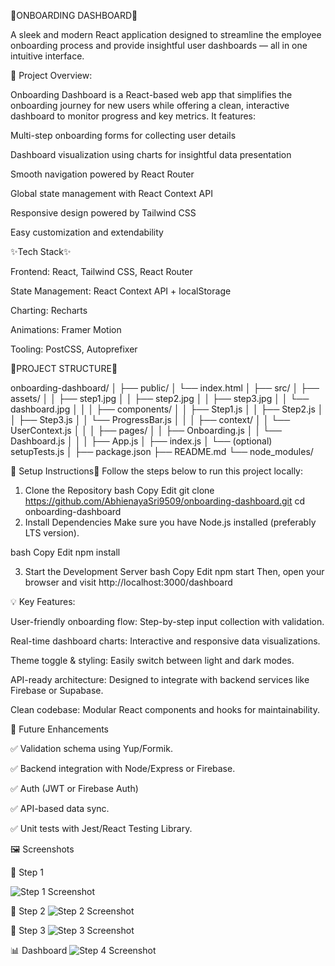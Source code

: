 🎉ONBOARDING DASHBOARD🎉
                        
A sleek and modern React application designed to streamline the employee onboarding process and provide insightful user dashboards — all in one intuitive interface.

🚀 Project Overview:

Onboarding Dashboard is a React-based web app that simplifies the onboarding journey for new users while offering a clean, interactive dashboard to monitor progress and key metrics. It features:

Multi-step onboarding forms for collecting user details

Dashboard visualization using charts for insightful data presentation

Smooth navigation powered by React Router

Global state management with React Context API

Responsive design powered by Tailwind CSS 

Easy customization and extendability

✨Tech Stack✨

Frontend: React, Tailwind CSS, React Router

State Management: React Context API + localStorage

Charting: Recharts

Animations: Framer Motion 

Tooling: PostCSS, Autoprefixer


💫PROJECT STRUCTURE💫

onboarding-dashboard/
│
├── public/
│   └── index.html
│
├── src/
│   ├── assets/
│   │   ├── step1.jpg
│   │   ├── step2.jpg
│   │   ├── step3.jpg
│   │   └── dashboard.jpg
│   │
│   ├── components/
│   │   ├── Step1.js
│   │   ├── Step2.js
│   │   ├── Step3.js
│   │   └── ProgressBar.js
│   │
│   ├── context/
│   │   └── UserContext.js
│   │
│   ├── pages/
│   │   ├── Onboarding.js
│   │   └── Dashboard.js
│   │
│   ├── App.js
│   ├── index.js
│   └── (optional) setupTests.js
│
├── package.json
├── README.md
└── node_modules/


🚀 Setup Instructions🚀
Follow the steps below to run this project locally:

1. Clone the Repository
bash
Copy
Edit
git clone https://github.com/AbhienayaSri9509/onboarding-dashboard.git
cd onboarding-dashboard
2. Install Dependencies
Make sure you have Node.js installed (preferably LTS version).

bash
Copy
Edit
npm install

3. Start the Development Server
bash
Copy
Edit
npm start
Then, open your browser and visit http://localhost:3000/dashboard 

💡 Key Features:

User-friendly onboarding flow: Step-by-step input collection with validation.

Real-time dashboard charts: Interactive and responsive data visualizations.

Theme toggle & styling: Easily switch between light and dark modes.

API-ready architecture: Designed to integrate with backend services like Firebase or Supabase.

Clean codebase: Modular React components and hooks for maintainability.

🧪 Future Enhancements

✅ Validation schema using Yup/Formik.

✅ Backend integration with Node/Express or Firebase.

✅ Auth (JWT or Firebase Auth)

✅ API-based data sync.

✅ Unit tests with Jest/React Testing Library.

 🖼️ Screenshots

🔹 Step 1

![Step 1 Screenshot](assets/step1.jpg)

🔹 Step 2
![Step 2 Screenshot](assets/step2.jpg)


🔹 Step 3
![Step 3 Screenshot](assets/step3.jpg)

 📊 Dashboard
![Step 4 Screenshot](assets/dashboard.jpg)

